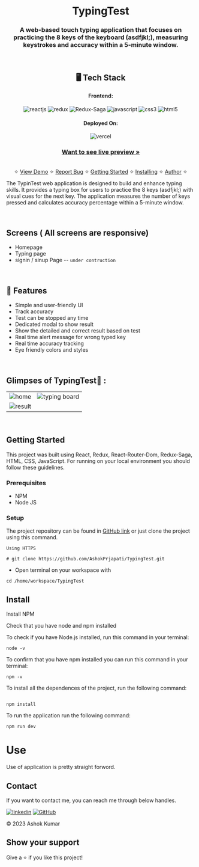 ﻿<h1 align="center">TypingTest</h1>

<h3 align="center">A web-based touch typing application that focuses on practicing the 8 keys of the keyboard (asdfjkl;), measuring keystrokes and accuracy within a 5-minute window.</h3>

<br />

<h2 align="center">🖥️ Tech Stack</h2>

<h4 align="center">Frontend:</h4>

<p align="center">
  <img src="https://img.shields.io/badge/React-20232A?style=for-the-badge&logo=react&logoColor=61DAFB" alt="reactjs" />
  <img src="https://img.shields.io/badge/Redux-593D88?style=for-the-badge&logo=redux&logoColor=white" alt="redux" />
  <img src="https://img.shields.io/badge/ReduxSaga-000?style=for-the-badge&logo=reduxsaga&logoColor=999999" alt="Redux-Saga" />
  <img src="https://img.shields.io/badge/JavaScript-323330?style=for-the-badge&logo=javascript&logoColor=F7DF1E" alt="javascript" />
  <img src="https://img.shields.io/badge/CSS3-1572B6?style=for-the-badge&logo=css3&logoColor=white" alt="css3" />
  <img src="https://img.shields.io/badge/HTML5-E34F26?style=for-the-badge&logo=html5&logoColor=white" alt="html5" />
</p>

<!-- <h4 align="center">Backend:</h4>

<p align="center">
  <img src="https://img.shields.io/badge/Node.js-339933?style=for-the-badge&logo=nodedotjs&logoColor=white" alt="nodejs" />
  <img src="https://img.shields.io/badge/Express.js-000000?style=for-the-badge&logo=express&logoColor=white" alt="expressjs" />
  <img src="https://img.shields.io/badge/MongoDB-4EA94B?style=for-the-badge&logo=mongodb&logoColor=white" alt="mongodb" />
  <img src="https://img.shields.io/badge/JWT-000000?style=for-the-badge&logo=JSON%20web%20tokens&logoColor=white" alt="JsonWebToken" />
</p> -->

<h4 align="center">Deployed On:</h4>

<p align="center">
  <img src="https://img.shields.io/badge/vercel-%23000000.svg?style=for-the-badge&logo=vercel&logoColor=white" alt="vercel" />
   <!-- <img src="https://img.shields.io/badge/Render-430098?style=for-the-badge&logo=render&logoColor=white" alt="render" /> -->
</p>

<h3 align="center"><a href="https://touch-typing-test.vercel.app/"><strong>Want to see live preview »</strong></a></h3>

<p align="center">
  <br />&#10023;
  <a href="https://touch-typing-test.vercel.app/">View Demo</a> &#10023;
  <a href="https://github.com/AshokPrjapati/TypingTest/issues">Report Bug</a> &#10023;
  <a href="#Getting-Started">Getting Started</a> &#10023; 
  <a href="#Install">Installing</a> &#10023;
  <a href="#Contact">Author</a> &#10023;
</p>

The TypinTest web application is designed to build and enhance typing skills. It provides a typing box for users to practice the 8 keys (asdfjkl;) with visual cues for the next key. The application measures the number of keys pressed and calculates accuracy percentage within a 5-minute window.

<br />

## Screens ( All screens are responsive)

- Homepage
- Typing page
- signin / sinup Page -- `under contruction`

<br />

## 🚀 Features

- Simple and user-friendly UI
- Track accuracy
- Test can be stopped any time
- Dedicated modal to show result
- Show the detailed and correct result based on test
- Real time alert message for wrong typed key
- Real time accuracy tracking
- Eye friendly colors and styles

<br />

## Glimpses of TypingTest🙈 :

<table>
  <tr>
    <td><img src="https://github.com/AshokPrjapati/tech-assignment/assets/107603976/c8c6fc7e-0cd4-4b2f-9fc5-163dffb246d0" alt="home" /></td>
    <td><img src="https://github.com/AshokPrjapati/tech-assignment/assets/107603976/f21d12c3-d07d-4163-95cf-b9f1245816d2" alt="typing board" /></td>
  </tr>
  <tr>
    <td><img src="https://github.com/AshokPrjapati/tech-assignment/assets/107603976/1824d9d0-ef30-4c1b-8f84-983d1480feec" alt="result" /></td>
  </tr>
</table>

<br />

## Getting Started

This project was built using React, Redux, React-Router-Dom, Redux-Saga, HTML, CSS, JavaScript. For running on your local environment you should follow these guidelines.

### Prerequisites

- NPM
- Node JS

### Setup

The project repository can be found in [GitHub link](https://github.com/AshokPrjapati/TypingTest.git) or just clone the project using this command.

```
Using HTTPS

# git clone https://github.com/AshokPrjapati/TypingTest.git
```

- Open terminal on your workspace with

```
cd /home/workspace/TypingTest
```

## Install

Install NPM

Check that you have node and npm installed

To check if you have Node.js installed, run this command in your terminal:

```
node -v
```

To confirm that you have npm installed you can run this command in your terminal:

```
npm -v
```

To install all the dependences of the project, run the following command:

```

npm install

```

To run the application run the following command:

```
npm run dev
```

# Use

Use of application is pretty straight forword.

<h2 id="contact">Contact</h2>

If you want to contact me, you can reach me through below handles.

[![linkedin](https://img.shields.io/badge/Ashok_Kumar-0077B5?style=for-the-badge&logo=linkedin&logoColor=white)](https://www.linkedin.com/in/ashok-kumar-1778b213b)
[![GitHub](https://img.shields.io/badge/Ashok_Kumar-20232A?style=for-the-badge&logo=Github&logoColor=white)](https://github.com/AshokPrjapati/)

© 2023 Ashok Kumar

## Show your support

Give a ⭐️ if you like this project!

